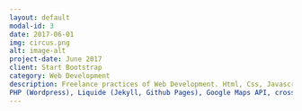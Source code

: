 ```yaml
---
layout: default
modal-id: 3
date: 2017-06-01
img: circus.png
alt: image-alt
project-date: June 2017
client: Start Bootstrap
category: Web Development
description: Freelance practices of Web Development. Html, Css, Javascript (Jquery),
PHP (Wordpress), Liquide (Jekyll, Github Pages), Google Maps API, crossbrowser and mobile site compatibility, LAMP, Linux Debian environment, Sublime/Vim, Gimp. As part of my job I created a commercial site tool: http://instantpickup.delivery/ (multi step registration)
---
```

